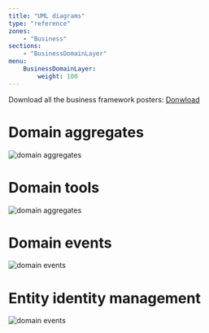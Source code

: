 ```yaml
---
title: "UML diagrams"
type: "reference"
zones:
    - "Business"
sections:
    - "BusinessDomainLayer"
menu:
    BusinessDomainLayer:
        weight: 100
---
```


<div class="callout callout-info">
Download all the business framework posters: <a href="#">Donwload</a>
</div>

# Domain aggregates

![domain aggregates](/puml/business/business-api-domain-modeling.puml.png)

# Domain tools

![domain aggregates](/puml/business/business-api-domain-tools.puml.png)

# Domain events

![domain events](/puml/business/business-api-domain-event.puml.png)

# Entity identity management

![domain events](/puml/business/business-api-domain-identity.puml.png)

